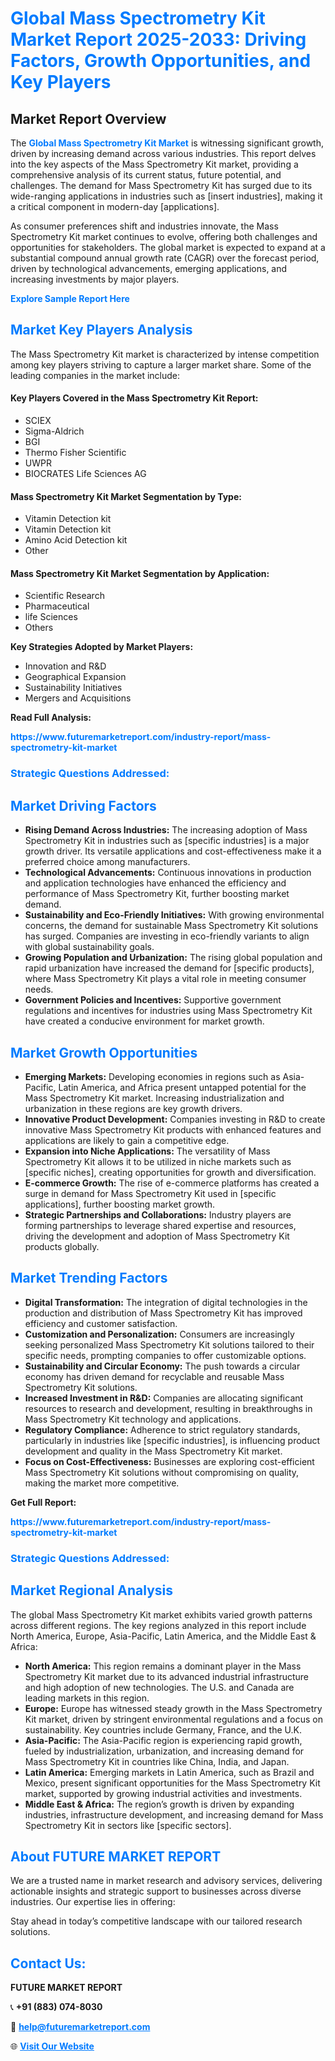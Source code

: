 <h1 style="color: #007BFF;">Global Mass Spectrometry Kit Market Report 2025-2033: Driving Factors, Growth Opportunities, and Key Players</h1>

<section id="overview">
<h2>Market Report Overview</h2>
<p>The <a href="https://www.futuremarketreport.com/industry-report/mass-spectrometry-kit-market" style="color: #007BFF; text-decoration: none;"><strong>Global Mass Spectrometry Kit Market</strong></a> is witnessing significant growth, driven by increasing demand across various industries. This report delves into the key aspects of the Mass Spectrometry Kit market, providing a comprehensive analysis of its current status, future potential, and challenges. The demand for Mass Spectrometry Kit has surged due to its wide-ranging applications in industries such as [insert industries], making it a critical component in modern-day [applications].</p>
<p>As consumer preferences shift and industries innovate, the Mass Spectrometry Kit market continues to evolve, offering both challenges and opportunities for stakeholders. The global market is expected to expand at a substantial compound annual growth rate (CAGR) over the forecast period, driven by technological advancements, emerging applications, and increasing investments by major players.</p>
</section>

<section id="overview">
<p><a href="https://www.futuremarketreport.com/request-sample/reportId=79546" style="color: #007BFF; text-decoration: none;"><strong>Explore Sample Report Here</strong></a></p>
</section>

<section id="key-players">
<h2 style="color: #007BFF;">Market Key Players Analysis</h2>
<p>The Mass Spectrometry Kit market is characterized by intense competition among key players striving to capture a larger market share. Some of the leading companies in the market include:</p>
<h4>Key Players Covered in the Mass Spectrometry Kit Report:</h4>
<ul><li>SCIEX</li><li>Sigma-Aldrich</li><li>BGI</li><li>Thermo Fisher Scientific</li><li>UWPR</li><li>BIOCRATES Life Sciences AG</li></ul>
<h4>Mass Spectrometry Kit Market Segmentation by Type:</h4>
<ul><li>Vitamin Detection kit</li><li>Vitamin Detection kit</li><li>Amino Acid Detection kit</li><li>Other</li></ul>

<h4>Mass Spectrometry Kit Market Segmentation by Application:</h4>
<ul><li>Scientific Research</li><li>Pharmaceutical</li><li>life Sciences</li><li>Others</li></ul>
<p><strong>Key Strategies Adopted by Market Players:</strong></p>
<ul>
<li>Innovation and R&D</li>
<li>Geographical Expansion</li>
<li>Sustainability Initiatives</li>
<li>Mergers and Acquisitions</li>
</ul>
</section>

<section>
<p><strong>Read Full Analysis: </strong></p><a href="https://www.futuremarketreport.com/industry-report/mass-spectrometry-kit-market" style="color: #007BFF; text-decoration: none;"><strong>https://www.futuremarketreport.com/industry-report/mass-spectrometry-kit-market</strong></a>
<h3 style="color: #007BFF;">Strategic Questions Addressed:</h3>
</section>

<section id="driving-factors">
<h2 style="color: #007BFF;">Market Driving Factors</h2>
<ul>
<li><strong>Rising Demand Across Industries:</strong> The increasing adoption of Mass Spectrometry Kit in industries such as [specific industries] is a major growth driver. Its versatile applications and cost-effectiveness make it a preferred choice among manufacturers.</li>
<li><strong>Technological Advancements:</strong> Continuous innovations in production and application technologies have enhanced the efficiency and performance of Mass Spectrometry Kit, further boosting market demand.</li>
<li><strong>Sustainability and Eco-Friendly Initiatives:</strong> With growing environmental concerns, the demand for sustainable Mass Spectrometry Kit solutions has surged. Companies are investing in eco-friendly variants to align with global sustainability goals.</li>
<li><strong>Growing Population and Urbanization:</strong> The rising global population and rapid urbanization have increased the demand for [specific products], where Mass Spectrometry Kit plays a vital role in meeting consumer needs.</li>
<li><strong>Government Policies and Incentives:</strong> Supportive government regulations and incentives for industries using Mass Spectrometry Kit have created a conducive environment for market growth.</li>
</ul>
</section>

<section id="growth-opportunities">
<h2 style="color: #007BFF;">Market Growth Opportunities</h2>
<ul>
<li><strong>Emerging Markets:</strong> Developing economies in regions such as Asia-Pacific, Latin America, and Africa present untapped potential for the Mass Spectrometry Kit market. Increasing industrialization and urbanization in these regions are key growth drivers.</li>
<li><strong>Innovative Product Development:</strong> Companies investing in R&D to create innovative Mass Spectrometry Kit products with enhanced features and applications are likely to gain a competitive edge.</li>
<li><strong>Expansion into Niche Applications:</strong> The versatility of Mass Spectrometry Kit allows it to be utilized in niche markets such as [specific niches], creating opportunities for growth and diversification.</li>
<li><strong>E-commerce Growth:</strong> The rise of e-commerce platforms has created a surge in demand for Mass Spectrometry Kit used in [specific applications], further boosting market growth.</li>
<li><strong>Strategic Partnerships and Collaborations:</strong> Industry players are forming partnerships to leverage shared expertise and resources, driving the development and adoption of Mass Spectrometry Kit products globally.</li>
</ul>
</section>

<section id="trending-factors">
<h2 style="color: #007BFF;">Market Trending Factors</h2>
<ul>
<li><strong>Digital Transformation:</strong> The integration of digital technologies in the production and distribution of Mass Spectrometry Kit has improved efficiency and customer satisfaction.</li>
<li><strong>Customization and Personalization:</strong> Consumers are increasingly seeking personalized Mass Spectrometry Kit solutions tailored to their specific needs, prompting companies to offer customizable options.</li>
<li><strong>Sustainability and Circular Economy:</strong> The push towards a circular economy has driven demand for recyclable and reusable Mass Spectrometry Kit solutions.</li>
<li><strong>Increased Investment in R&D:</strong> Companies are allocating significant resources to research and development, resulting in breakthroughs in Mass Spectrometry Kit technology and applications.</li>
<li><strong>Regulatory Compliance:</strong> Adherence to strict regulatory standards, particularly in industries like [specific industries], is influencing product development and quality in the Mass Spectrometry Kit market.</li>
<li><strong>Focus on Cost-Effectiveness:</strong> Businesses are exploring cost-efficient Mass Spectrometry Kit solutions without compromising on quality, making the market more competitive.</li>
</ul>
</section>

<section>
<p><strong>Get Full Report: </strong></p><a href="https://www.futuremarketreport.com/industry-report/mass-spectrometry-kit-market" style="color: #007BFF; text-decoration: none;"><strong>https://www.futuremarketreport.com/industry-report/mass-spectrometry-kit-market</strong></a>
<h3 style="color: #007BFF;">Strategic Questions Addressed:</h3>
</section>


<section id="regional-analysis">
<h2 style="color: #007BFF;">Market Regional Analysis</h2>
<p>The global Mass Spectrometry Kit market exhibits varied growth patterns across different regions. The key regions analyzed in this report include North America, Europe, Asia-Pacific, Latin America, and the Middle East & Africa:</p>
<ul>
<li><strong>North America:</strong> This region remains a dominant player in the Mass Spectrometry Kit market due to its advanced industrial infrastructure and high adoption of new technologies. The U.S. and Canada are leading markets in this region.</li>
<li><strong>Europe:</strong> Europe has witnessed steady growth in the Mass Spectrometry Kit market, driven by stringent environmental regulations and a focus on sustainability. Key countries include Germany, France, and the U.K.</li>
<li><strong>Asia-Pacific:</strong> The Asia-Pacific region is experiencing rapid growth, fueled by industrialization, urbanization, and increasing demand for Mass Spectrometry Kit in countries like China, India, and Japan.</li>
<li><strong>Latin America:</strong> Emerging markets in Latin America, such as Brazil and Mexico, present significant opportunities for the Mass Spectrometry Kit market, supported by growing industrial activities and investments.</li>
<li><strong>Middle East & Africa:</strong> The region’s growth is driven by expanding industries, infrastructure development, and increasing demand for Mass Spectrometry Kit in sectors like [specific sectors].</li>
</ul>
</section>

<footer>
<h2 style="color: #007BFF;">About FUTURE MARKET REPORT</h2>
<p>We are a trusted name in market research and advisory services, delivering actionable insights and strategic support to businesses across diverse industries. Our expertise lies in offering:</p>

<p>Stay ahead in today’s competitive landscape with our tailored research solutions.</p>

<h2 style="color: #007BFF;">Contact Us:</h2>
<p><strong>FUTURE MARKET REPORT</strong></p>
<p>📞 <strong>+91 (883) 074-8030</strong></p>
<p>📧 <strong><a href="mailto:help@futuremarketreport.com" style="color: #007BFF;">help@futuremarketreport.com</a></strong></p>
<p>🌐 <strong><a href="https://www.futuremarketreport.com/" style="color: #007BFF;">Visit Our Website</a></strong></p>
</footer>
